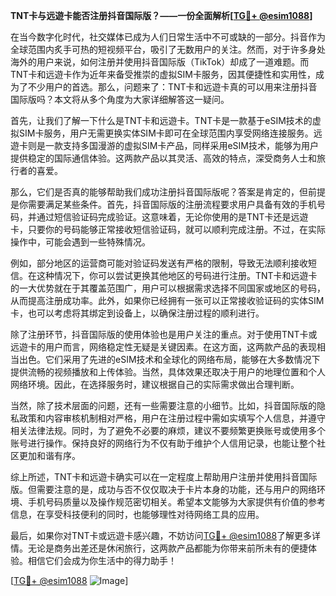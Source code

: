 **TNT卡与远遊卡能否注册抖音国际版？——一份全面解析[[TG💪+ @esim1088](https://t.me/s/esim1088)]**

在当今数字化时代，社交媒体已成为人们日常生活中不可或缺的一部分。抖音作为全球范围内炙手可热的短视频平台，吸引了无数用户的关注。然而，对于许多身处海外的用户来说，如何注册并使用抖音国际版（TikTok）却成了一道难题。而TNT卡和远遊卡作为近年来备受推崇的虚拟SIM卡服务，因其便捷性和实用性，成为了不少用户的首选。那么，问题来了：TNT卡和远遊卡真的可以用来注册抖音国际版吗？本文将从多个角度为大家详细解答这一疑问。

首先，让我们了解一下什么是TNT卡和远遊卡。TNT卡是一款基于eSIM技术的虚拟SIM卡服务，用户无需更换实体SIM卡即可在全球范围内享受网络连接服务。远遊卡则是一款支持多国漫游的虚拟SIM卡产品，同样采用eSIM技术，能够为用户提供稳定的国际通信体验。这两款产品以其灵活、高效的特点，深受商务人士和旅行者的喜爱。

那么，它们是否真的能够帮助我们成功注册抖音国际版呢？答案是肯定的，但前提是你需要满足某些条件。首先，抖音国际版的注册流程要求用户具备有效的手机号码，并通过短信验证码完成验证。这意味着，无论你使用的是TNT卡还是远遊卡，只要你的号码能够正常接收短信验证码，就可以顺利完成注册。不过，在实际操作中，可能会遇到一些特殊情况。

例如，部分地区的运营商可能对验证码发送有严格的限制，导致无法顺利接收短信。在这种情况下，你可以尝试更换其他地区的号码进行注册。TNT卡和远遊卡的一大优势就在于其覆盖范围广，用户可以根据需求选择不同国家或地区的号码，从而提高注册成功率。此外，如果你已经拥有一张可以正常接收验证码的实体SIM卡，也可以考虑将其绑定到设备上，以确保注册过程的顺利进行。

除了注册环节，抖音国际版的使用体验也是用户关注的重点。对于使用TNT卡或远遊卡的用户而言，网络稳定性无疑是关键因素。在这方面，这两款产品的表现相当出色。它们采用了先进的eSIM技术和全球化的网络布局，能够在大多数情况下提供流畅的视频播放和上传体验。当然，具体效果还取决于用户的地理位置和个人网络环境。因此，在选择服务时，建议根据自己的实际需求做出合理判断。

当然，除了技术层面的问题，还有一些需要注意的小细节。比如，抖音国际版的隐私政策和内容审核机制相对严格，用户在注册过程中需如实填写个人信息，并遵守相关法律法规。同时，为了避免不必要的麻烦，建议不要频繁更换账号或使用多个账号进行操作。保持良好的网络行为不仅有助于维护个人信用记录，也能让整个社区更加和谐有序。

综上所述，TNT卡和远遊卡确实可以在一定程度上帮助用户注册并使用抖音国际版。但需要注意的是，成功与否不仅仅取决于卡片本身的功能，还与用户的网络环境、手机号码质量以及操作规范密切相关。希望本文能够为大家提供有价值的参考信息，在享受科技便利的同时，也能够理性对待网络工具的应用。

最后，如果你对TNT卡或远遊卡感兴趣，不妨访问[TG💪+ @esim1088](https://t.me/s/esim1088)了解更多详情。无论是商务出差还是休闲旅行，这两款产品都能为你带来前所未有的便捷体验。相信它们会成为你生活中的得力助手！

[[TG💪+ @esim1088](https://t.me/s/esim1088) ![Image](https://i.postimg.cc/4NQfJmqS/Snipaste-2025-05-13-00-14-12.png)]